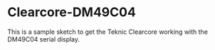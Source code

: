 # Clearcore-DM49C04
This is a sample sketch to get the Teknic Clearcore working with the DM49C04 serial display. 
